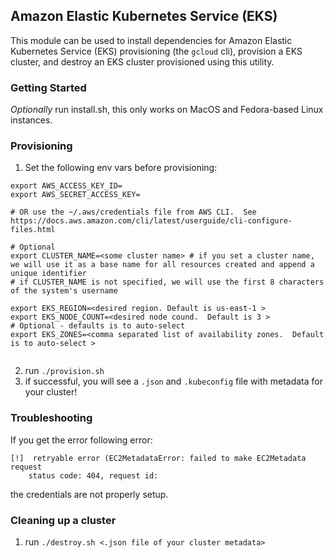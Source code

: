## Amazon Elastic Kubernetes Service (EKS)

This module can be used to install dependencies for Amazon Elastic Kubernetes Service (EKS) provisioning (the `gcloud` cli), provision a EKS cluster, and destroy an EKS cluster provisioned using this utility.  

### Getting Started
*Optionally* run install.sh, this only works on MacOS and Fedora-based Linux instances.  

### Provisioning
1. Set the following env vars before provisioning:

```
export AWS_ACCESS_KEY_ID=
export AWS_SECRET_ACCESS_KEY=

# OR use the ~/.aws/credentials file from AWS CLI.  See https://docs.aws.amazon.com/cli/latest/userguide/cli-configure-files.html

# Optional
export CLUSTER_NAME=<some cluster name> # if you set a cluster name, we will use it as a base name for all resources created and append a unique identifier
# if CLUSTER_NAME is not specified, we will use the first 8 characters of the system's username

export EKS_REGION=<desired region. Default is us-east-1 >
export EKS_NODE_COUNT=<desired node cound.  Default is 3 >
# Optional - defaults is to auto-select
export EKS_ZONES=<comma separated list of availability zones.  Default is to auto-select >


```

2. run `./provision.sh`
3. if successful, you will see a `.json` and `.kubeconfig` file with metadata for your cluster!

### Troubleshooting
If you get the error following error:
```
[!]  retryable error (EC2MetadataError: failed to make EC2Metadata request
	status code: 404, request id:
```
the credentials are not properly setup.

### Cleaning up a cluster
1. run `./destroy.sh <.json file of your cluster metadata>`
